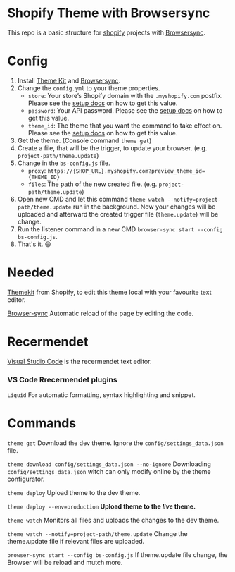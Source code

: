 # Shopify Theme with Browsersync
This repo is a basic structure for [shopify](https://www.shopify.de/) projects with [Browsersync](https://www.browsersync.io/).

# Config
1. Install [Theme Kit](https://shopify.github.io/themekit/) and [Browsersync](https://www.browsersync.io/).
2. Change the `config.yml` to your theme properties.
    - `store`: Your store’s Shopify domain with the `.myshopify.com` postfix. Please see the [setup docs](https://shopify.github.io/themekit/#get-api-access) on how to get this value.
    - `password`: Your API password. Please see the [setup docs](https://shopify.github.io/themekit/#get-api-access) on how to get this value.
    - `theme_id`: The theme that you want the command to take effect on. Please see the [setup docs](https://shopify.github.io/themekit/#get-api-access) on how to get this value.
3. Get the theme. (Console command `theme get`)
4. Create a file, that will be the trigger, to update your browser. (e.g. `project-path/theme.update`)
5. Change in the `bs-config.js` file.
    - `proxy`: `https://{SHOP_URL}.myshopify.com?preview_theme_id={THEME_ID}`
    - `files`: The path of the new created file. (e.g. `project-path/theme.update`)
6. Open new CMD and let this command `theme watch --notify=project-path/theme.update` run in the background. Now your changes will be uploaded and afterward the created trigger file (`theme.update`) will be change.
7. Run the listener command in a new CMD `browser-sync start --config bs-config.js`.
8. That's it. :smile:

# Needed

[Themekit](https://shopify.github.io/themekit/) from Shopify, to edit this theme local with your favourite text editor.

[Browser-sync](https://www.browsersync.io/) Automatic reload of the page by editing the code.


# Recermendet

[Visual Studio Code](https://code.visualstudio.com/) is the recermendet text editor.

### VS Code Rrecermendet plugins

`Liquid` For automatic formatting, syntax highlighting and snippet.


# Commands

`theme get` Download the dev theme. Ignore the `config/settings_data.json` file.

`theme download config/settings_data.json --no-ignore` Downloading `config/settings_data.json` witch can only modify online by the theme configurator.

`theme deploy` Upload theme to the dev theme.

`theme deploy --env=production` **Upload theme to the _live_ theme.**

`theme watch` Monitors all files and uploads the changes to the dev theme.

`theme watch --notify=project-path/theme.update` Change the theme.update file if relevant files are uploaded.

`browser-sync start --config bs-config.js` If theme.update file change, the Browser will be reload and mutch more.
